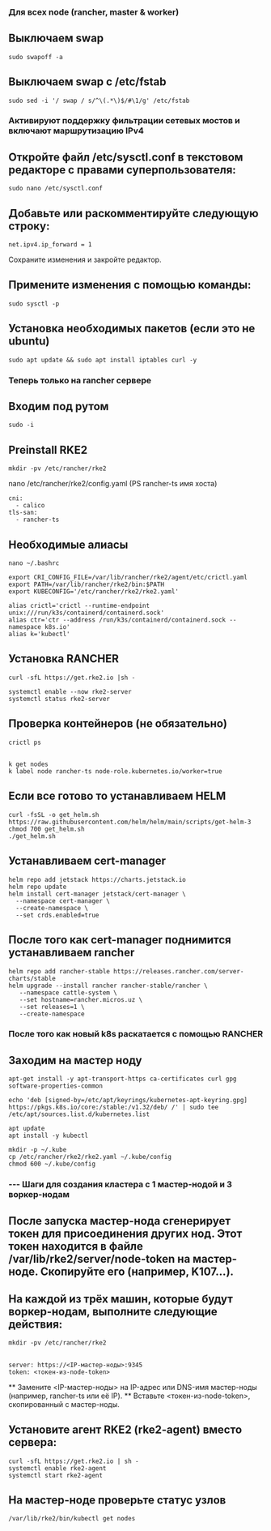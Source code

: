 ### Для всех node (rancher, master & worker)
## Выключаем swap
```
sudo swapoff -a 
```

## Выключаем swap c /etc/fstab
```
sudo sed -i '/ swap / s/^\(.*\)$/#\1/g' /etc/fstab
```

### Активируют поддержку фильтрации сетевых мостов и включают маршрутизацию IPv4
## Откройте файл /etc/sysctl.conf в текстовом редакторе с правами суперпользователя:
```
sudo nano /etc/sysctl.conf
```
## Добавьте или раскомментируйте следующую строку:
```
net.ipv4.ip_forward = 1
```
Сохраните изменения и закройте редактор.
##  Примените изменения с помощью команды:
```
sudo sysctl -p
```

## Установка необходимых пакетов (если это не ubuntu)
```
sudo apt update && sudo apt install iptables curl -y
```

### Теперь только на rancher сервере
## Входим под рутом
```
sudo -i
```
## Preinstall RKE2
```
mkdir -pv /etc/rancher/rke2
``` 

nano /etc/rancher/rke2/config.yaml  (PS rancher-ts имя хоста)
```
cni:
  - calico
tls-san:
  - rancher-ts
```


## Необходимые алиасы
```
nano ~/.bashrc 
```

```
export CRI_CONFIG_FILE=/var/lib/rancher/rke2/agent/etc/crictl.yaml
export PATH=/var/lib/rancher/rke2/bin:$PATH
export KUBECONFIG='/etc/rancher/rke2/rke2.yaml'

alias crictl='crictl --runtime-endpoint unix:///run/k3s/containerd/containerd.sock'
alias ctr='ctr --address /run/k3s/containerd/containerd.sock --namespace k8s.io'
alias k='kubectl'
```

## Установка RANCHER
```
curl -sfL https://get.rke2.io |sh -
```

```
systemctl enable --now rke2-server
systemctl status rke2-server
```

## Проверка контейнеров (не обязательно)
```
crictl ps
```

##
```
k get nodes
k label node rancher-ts node-role.kubernetes.io/worker=true
```

## Если все готово то устанавливаем HELM
```
curl -fsSL -o get_helm.sh https://raw.githubusercontent.com/helm/helm/main/scripts/get-helm-3
chmod 700 get_helm.sh
./get_helm.sh
```

## Устанавливаем cert-manager
```
helm repo add jetstack https://charts.jetstack.io
helm repo update
helm install cert-manager jetstack/cert-manager \
  --namespace cert-manager \
  --create-namespace \
  --set crds.enabled=true
```

## После того как cert-manager поднимится устанавливаем rancher
```
helm repo add rancher-stable https://releases.rancher.com/server-charts/stable
helm upgrade --install rancher rancher-stable/rancher \
   --namespace cattle-system \
   --set hostname=rancher.micros.uz \
   --set releases=1 \
   --create-namespace
```

### После того как новый k8s раскатается с помощью RANCHER
## Заходим на мастер ноду
```
apt-get install -y apt-transport-https ca-certificates curl gpg software-properties-common

echo 'deb [signed-by=/etc/apt/keyrings/kubernetes-apt-keyring.gpg] https://pkgs.k8s.io/core:/stable:/v1.32/deb/ /' | sudo tee /etc/apt/sources.list.d/kubernetes.list

apt update
apt install -y kubectl
``` 
```
mkdir -p ~/.kube
cp /etc/rancher/rke2/rke2.yaml ~/.kube/config
chmod 600 ~/.kube/config
```
### --- Шаги для создания кластера с 1 мастер-нодой и 3 воркер-нодам
## После запуска мастер-нода сгенерирует токен для присоединения других нод. Этот токен находится в файле /var/lib/rke2/server/node-token на мастер-ноде. Скопируйте его (например, K107...).

## На каждой из трёх машин, которые будут воркер-нодам, выполните следующие действия:
```
mkdir -pv /etc/rancher/rke2
```

##
```
server: https://<IP-мастер-ноды>:9345
token: <токен-из-node-token>
```
** Замените <IP-мастер-ноды> на IP-адрес или DNS-имя мастер-ноды (например, rancher-ts или её IP).
** Вставьте <токен-из-node-token>, скопированный с мастер-ноды.

## Установите агент RKE2 (rke2-agent) вместо сервера:
```
curl -sfL https://get.rke2.io | sh -
systemctl enable rke2-agent
systemctl start rke2-agent
```
##  На мастер-ноде проверьте статус узлов
```
/var/lib/rke2/bin/kubectl get nodes
```
